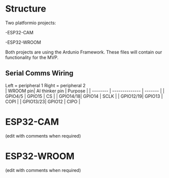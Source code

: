 # Structure

Two platformio projects:

-ESP32-CAM 

-ESP32-WROOM

Both projects are using the Ardunio Framework. These files will contain our functionality for the MVP. 

## Serial Comms Wiring

Left = peripheral 1 
Right = peripheral 2  
| WROOM pin| AI thinker pin | Purpose |
| -------- | -------------- | ------- |
| GPIO4/5  | GPIO15         | CS      |
| GPIO14/18| GPIO14         | SCLK    |
| GPIO12/19| GPIO13         | COPI    |
| GPIO13/23| GPIO12         | CIPO    |

# ESP32-CAM

(edit with comments when required)

# ESP32-WROOM

(edit with comments when required) 
